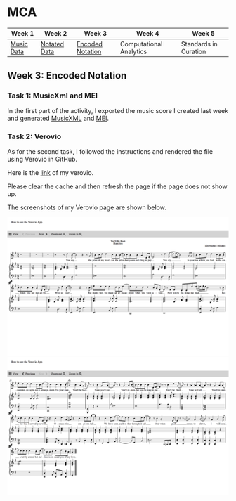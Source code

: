 # MCA

| Week 1 | Week 2 | Week 3 | Week 4 | Week 5 |
| ---|---|---|---|---|
| [Music Data](README.md) | [Notated Data](week2.md) | [Encoded Notation](week3.md) | Computational Analytics | Standards in Curation |


## Week 3: Encoded Notation

### Task 1: MusicXml and MEI 

In the first part of the activity, I exported the music score I created last week and generated [MusicXML](https://github.com/chenjcharlotte/MCA-2020/blob/master/data/You'll_Be_Back.musicxml) and [MEI](https://github.com/chenjcharlotte/MCA-2020/blob/master/data/Youll_Be_Back.mei). 

### Task 2: Verovio 

As for the second task, I followed the instructions and rendered the file using Verovio in GitHub.

Here is the [link](https://chenjcharlotte.github.io/MCA-2020/verovio.html) of my verovio. 

Please clear the cache and then refresh the page if the page does not show up.  

The screenshots of my Verovio page are shown below. 

![](data/verovio1.png)
![](data/verovio2.png)
